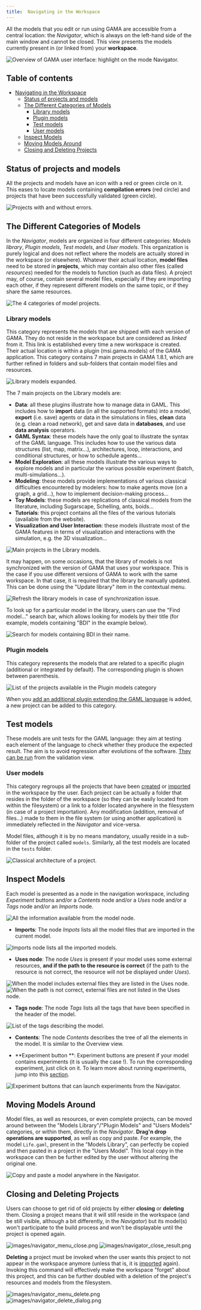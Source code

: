 ```yaml
---
title:  Navigating in the Workspace
---
```



All the models that you edit or run using GAMA are accessible from a central location: the _Navigator_, which is always on the left-hand side of the main window and cannot be closed. This view presents the models currently present in (or linked from) your **workspace**.

![Overview of GAMA user interface: highlight on the mode Navigator.](/resources/images/workspaceProjectsAndModels/navigator_first.png)

## Table of contents 

* [Navigating in the Workspace](#navigating-in-the-workspace)
  * [Status of projects and models](#status-of-projects-and-models)
  * [The Different Categories of Models](#the-different-categories-of-models)
    * [Library models](#library-models)
    * [Plugin models](#plugin-models)
    * [Test models](#test-models)
    * [User models](#user-models)
  * [Inspect Models](#inspect-models)
  * [Moving Models Around](#moving-models-around)
  * [Closing and Deleting Projects](#closing-and-deleting-projects)


## Status of projects and models

All the projects and models have an icon with a red or green circle on it. This eases to locate models containing **compilation errors** (red circle) and projects that have been successfully validated (green circle).

![Projects with and without errors.](/resources/images/workspaceProjectsAndModels/navigator_error.png)


## The Different Categories of Models

In the _Navigator_, models are organized in four different categories: _Models library_, _Plugin models_, _Test models_, and _User models_. This organization is purely logical and does not reflect where the models are actually stored in the workspace (or elsewhere). Whatever their actual location, **model files** need to be stored in **projects**, which may contain also other files (called _resources_) needed for the models to function (such as data files). A project may, of course, contain several model files, especially if they are importing each other, if they represent different models on the same topic, or if they share the same resources.

![The 4 categories of model projects.](/resources/images/workspaceProjectsAndModels/navigator_categories.png)

### Library models

This category represents the models that are shipped with each version of GAMA. They do not reside in the workspace but are considered as _linked_ from it. This link is established every time a new workspace is created. Their actual location is within a plugin (msi.gama.models) of the GAMA application. This category contains 7 main projects in GAMA 1.8.1, which are further refined in folders and sub-folders that contain model files and resources.

![Library models expanded.](/resources/images/workspaceProjectsAndModels/navigator_library_2_folders_expanded.png)

The 7 main projects on the Library models are:

* **Data**: all these plugins illustrate how to manage data in GAML. This includes how to **import** data (in all the supported formats) into a model, **export** (i.e. save) agents or data in the simulations in files, **clean** data (e.g. clean a road network), get and save data in **databases**, and use **data analysis** operators.
* **GAML Syntax**: these models have the only goal to illustrate the syntax of the GAML language. This includes how to use the various data structures (list, map, matrix...), architectures, loop, interactions, and conditional structures, or how to schedule agents... 
* **Model Exploration**: all these models illustrate the various ways to explore models and in particular the various possible experiment (batch, multi-simulations...).
* **Modeling**: these models provide implementations of various classical difficulties encountered by modelers: how to make agents move (on a graph, a grid...), how to implement decision-making process...
* **Toy Models**: these models are replications of classical models from the literature, including Sugarscape, Schelling, ants, boids...
* **Tutorials**: this project contains all the files of the various tutorials (available from the website).
* **Visualization and User Interaction**: these models illustrate most of the GAMA features in terms of visualization and interactions with the simulation, e.g. the 3D visualization... 

![Main projects in the Library models.](/resources/images/workspaceProjectsAndModels/navigator_models_library_expanded.png)

It may happen, on some occasions, that the library of models is not synchronized with the version of GAMA that uses your workspace. This is the case if you use different versions of GAMA to work with the same workspace. In that case, it is required that the library be manually updated. This can be done using the "Update library" item in the contextual menu.

![Refresh the library models in case of synchronization issue.](/resources/images/workspaceProjectsAndModels/navigator_update_library.png)


To look up for a particular model in the library, users can use the "Find model..." search bar, which allows looking for models by their title (for example, models containing "BDI" in the example below).

![Search for models containing BDI in their name.](/resources/images/workspaceProjectsAndModels/navigator_menu_search.png)


### Plugin models

This category represents the models that are related to a specific plugin (additional or integrated by default). The corresponding plugin is shown between parenthesis.

![List of the projects available in the Plugin models category](/resources/images/workspaceProjectsAndModels/navigator_plugin_models.png)

When you [add an additional plugin extending the GAML language](InstallingPlugins) is added, a new project can be added to this category.


## Test models

These models are unit tests for the GAML language: they aim at testing each element of the language to check whether they produce the expected result. The aim is to avoid regression after evolutions of the software. [They can be run](ValidationOfModels) from the validation view.


### User models

This category regroups all the projects that have been [created](GamlEditorGeneralities) or [imported](ImportingModels) in the workspace by the user. Each project can be actually a folder that resides in the folder of the workspace (so they can be easily located from within the filesystem) or a link to a folder located anywhere in the filesystem (in case of a project importation). Any modification (addition, removal of files...) made to them in the file system (or using another application) is immediately reflected in the _Navigator_ and vice-versa.

Model files, although it is by no means mandatory, usually reside in a sub-folder of the project called `models`. Similarly, all the test models are located in the `tests` folder.

![Classical architecture of a project.](/resources/images/workspaceProjectsAndModels/navigator_user_expanded.png)


## Inspect Models

Each model is presented as a node in the navigation workspace, including _Experiment_ buttons and/or a _Contents_ node and/or a _Uses_ node and/or a _Tags_ node and/or an _Imports_ node.

![All the information available from the model node.](/resources/images/workspaceProjectsAndModels/navigator_inspect_model.png)

* **Imports**: The node _Impots_ lists all the model files that are imported in the current model.

![_Imports_ node lists all the imported models.](/resources/images/workspaceProjectsAndModels/navigator_imports.png)

* **Uses node**: The node _Uses_ is present if your model uses some external resources, **and if the path to the resource is correct** (if the path to the resource is not correct, the resource will not be displayed under _Uses_).

![When the model includes external files they are listed in the _Uses_ node.](/resources/images/workspaceProjectsAndModels/navigator_uses_correct_paths.png)
![When the path is not correct, external files are not listed in the _Uses_ node.](/resources/images/workspaceProjectsAndModels/navigator_uses_non_correct_paths.png)

* **Tags node**: The node _Tags_ lists all the tags that have been specified in the header of the model.

![List of the tags describing the model.](/resources/images/workspaceProjectsAndModels/navigator_tags.png)

* **Contents**: The node _Contents_ describes the tree of all the elements in the model. It is similar to the Overview view.

* **Experiment button **: Experiment buttons are present if your model contains experiments (it is usually the case !). To run the corresponding experiment, just click on it. To learn more about running experiments, jump into this [section](LaunchingExperiments).

![Experiment buttons that can launch experiments from the Navigator.](/resources/images/workspaceProjectsAndModels/navigator_experiments.png)



## Moving Models Around
Model files, as well as resources, or even complete projects, can be moved around between the "Models Library"/"Plugin Models" and "Users Models" categories, or within them, directly in the _Navigator_. **Drag'n drop operations are supported**, as well as copy and paste. For example, the model `Life.gaml`, present in the "Models Library", can perfectly be copied and then pasted in a project in the "Users Model". This local copy in the workspace can then be further edited by the user without altering the original one.

![Copy and paste a model anywhere in the Navigator.](/resources/images/workspaceProjectsAndModels/navigator_menu_copy_paste.png)


## Closing and Deleting Projects
Users can choose to get rid of old projects by either **closing** or **deleting** them. Closing a project means that it will still reside in the workspace (and be still visible, although a bit differently, in the _Navigator_) but its model(s) won't participate to the build process and won't be displayable until the project is opened again.

![images/navigator_menu_close.png](/resources/images/workspaceProjectsAndModels/navigator_menu_close.png)
![images/navigator_close_result.png](/resources/images/workspaceProjectsAndModels/navigator_close_result.png)

**Deleting** a project must be invoked when the user wants this project to not appear in the workspace anymore (unless that is, it is [imported](ImportingModels) again). Invoking this command will effectively make the workspace "forget" about this project, and this can be further doubled with a deletion of the project's resources and models from the filesystem.

![images/navigator_menu_delete.png](/resources/images/workspaceProjectsAndModels/navigator_menu_delete.png)
![images/navigator_delete_dialog.png](/resources/images/workspaceProjectsAndModels/navigator_delete_dialog.png)

